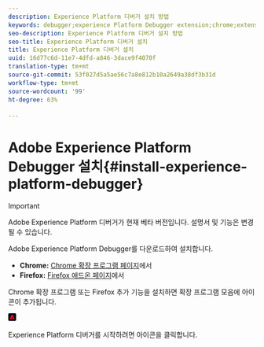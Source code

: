 ```yaml
---
description: Experience Platform 디버거 설치 방법
keywords: debugger;experience Platform Debugger extension;chrome;extension;install
seo-description: Experience Platform 디버거 설치 방법
seo-title: Experience Platform 디버거 설치
title: Experience Platform 디버거 설치
uuid: 16d77c6d-11e7-4dfd-a846-3dace9f4070f
translation-type: tm+mt
source-git-commit: 53f027d5a5ae56c7a8e812b10a2649a38df3b31d
workflow-type: tm+mt
source-wordcount: '99'
ht-degree: 63%

---
```



# Adobe Experience Platform Debugger 설치{#install-experience-platform-debugger}

>[!IMPORTANT]
>
>Adobe Experience Platform 디버거가 현재 베타 버전입니다. 설명서 및 기능은 변경될 수 있습니다.

Adobe Experience Platform Debugger를 다운로드하여 설치합니다.

* **Chrome:** [Chrome 확장 프로그램 페이지](https://chrome.google.com/webstore/detail/adobe-experience-cloud-de/ocdmogmohccmeicdhlhhgepeaijenapj)에서
* **Firefox:** [Firefox 애드온 페이지](https://addons.mozilla.org/ko-KR/firefox/addon/adobe-experience-platform-dbg/)에서

Chrome 확장 프로그램 또는 Firefox 추가 기능을 설치하면 확장 프로그램 모음에 아이콘이 추가됩니다.

![](assets/start-icon.jpg)

Experience Platform 디버거를 시작하려면 아이콘을 클릭합니다.

